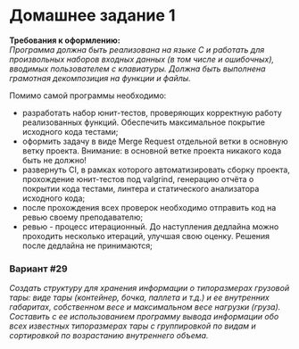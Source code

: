 # Домашнее задание 1  
**Требования к оформлению:**  
*Программа должна быть реализована на языке C и работать для произвольных наборов входных данных (в том числе и ошибочных), вводимых пользователем с клавиатуры. Должна быть выполнена грамотная декомпозиция на функции и файлы.*  
  
Помимо самой программы необходимо:  
- разработать набор юнит-тестов, проверяющих корректную работу реализованных функций. Обеспечить максимальное покрытие исходного кода тестами;
- оформить задачу в виде Merge Request отдельной ветки в основную ветку проекта.
Внимание: в основной ветке проекта никакого кода быть не должно!
- развернуть CI, в рамках которого автоматизировать сборку проекта, прохождение юнит-тестов под valgrind, генерацию отчёта о покрытии кода тестами, линтера и статического анализатора исходного кода;
- после прохождения всех проверок необходимо отправить код на ревью своему преподавателю;
- ревью - процесс итерационный. До наступления дедлайна можно проходить несколько итераций, улучшая свою оценку. Решения после дедлайна не принимаются;

### Вариант #29
*Создать структуру для хранения информации о типоразмерах грузовой тары: 
виде тары (контейнер, бочка, паллета и т.д.) и ее внутренних габаритах, 
собственном весе и максимальном весе нагрузки (груза). 
Составить с ее использованием программу вывода информации обо всех известных 
типоразмерах тары с группировкой по видам и сортировкой по возрастанию 
внутреннего объема.*
